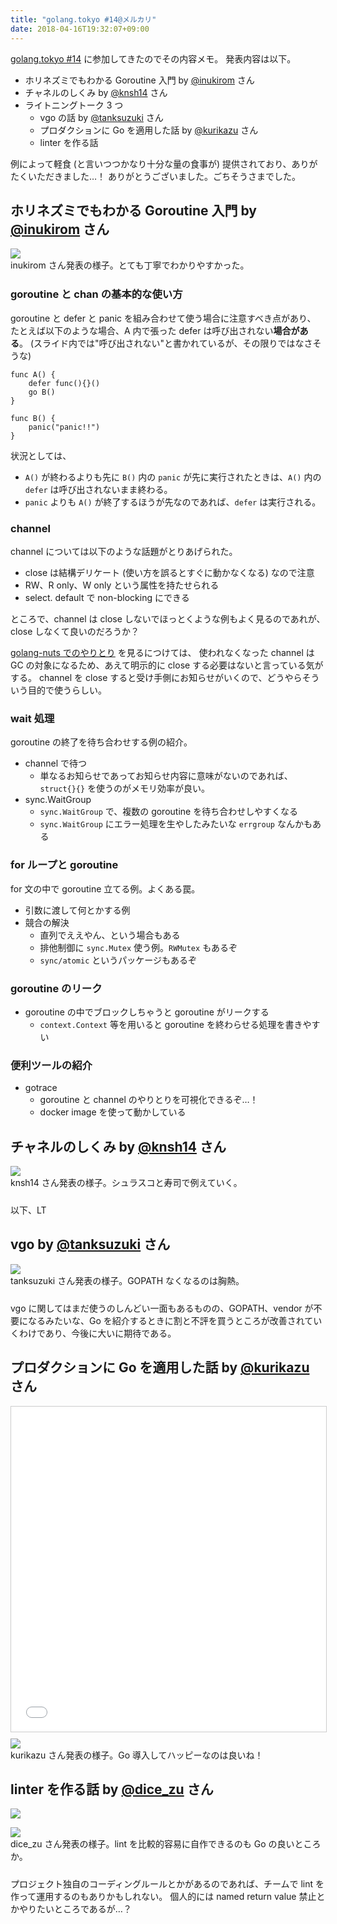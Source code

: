 ```yaml
---
title: "golang.tokyo #14@メルカリ"
date: 2018-04-16T19:32:07+09:00
---
```


[golang.tokyo #14](https://golangtokyo.connpass.com/event/82723/) に参加してきたのでその内容メモ。
発表内容は以下。

- ホリネズミでもわかる Goroutine 入門 by [@inukirom](https://twitter.com/inukirom) さん
- チャネルのしくみ by [@knsh14](https://twitter.com/knsh14) さん
- ライトニングトーク 3 つ
  - vgo の話 by [@tanksuzuki](https://twitter.com/tanksuzuki) さん
  - プロダクションに Go を適用した話 by [@kurikazu](https://twitter.com/kurikazu) さん
  - linter を作る話

例によって軽食 (と言いつつかなり十分な量の食事が) 提供されており、ありがたくいただきました…！
ありがとうございました。ごちそうさまでした。

## ホリネズミでもわかる Goroutine 入門 by [@inukirom](https://twitter.com/inukirom) さん

<div style="max-width: 800px">
<script async class="speakerdeck-embed" data-id="5611568f65044914bb63fb0d787e0852" data-ratio="1.77777777777778" src="//speakerdeck.com/assets/embed.js"></script>
</div>

<div style="margin-bottom:24px">
  <a href=/images/golang.tokyo-14/05.jpg><img src=/images/golang.tokyo-14/resized_05.jpg /></a>
  <div class="caption">inukirom さん発表の様子。とても丁寧でわかりやすかった。</div>
</div>

### goroutine と chan の基本的な使い方

goroutine と defer と panic を組み合わせて使う場合に注意すべき点があり、
たとえば以下のような場合、A 内で張った defer は呼び出されない**場合がある**。
(スライド内では"呼び出されない"と書かれているが、その限りではなさそうな)

```
func A() {
    defer func(){}()
    go B()
}

func B() {
    panic("panic!!")
}
```

状況としては、

- `A()` が終わるよりも先に `B()` 内の `panic` が先に実行されたときは、`A()` 内の `defer` は呼び出されないまま終わる。
- `panic` よりも `A()` が終了するほうが先なのであれば、`defer` は実行される。

### channel

channel については以下のような話題がとりあげられた。

- close は結構デリケート (使い方を誤るとすぐに動かなくなる) なので注意
- RW、R only、W only という属性を持たせられる
- select. default で non-blocking にできる

ところで、channel は close しないでほっとくような例もよく見るのであれが、close しなくて良いのだろうか？

[golang-nuts でのやりとり](https://groups.google.com/forum/#!msg/golang-nuts/pZwdYRGxCIk/qpbHxRRPJdUJ) を見るにつけては、 使われなくなった channel は GC の対象になるため、あえて明示的に close する必要はないと言っている気がする。 channel を close すると受け手側にお知らせがいくので、どうやらそういう目的で使うらしい。

### wait 処理

goroutine の終了を待ち合わせする例の紹介。

- channel で待つ
  - 単なるお知らせであってお知らせ内容に意味がないのであれば、`struct{}{}` を使うのがメモリ効率が良い。
- sync.WaitGroup
  - `sync.WaitGroup` で、複数の goroutine を待ち合わせしやすくなる
  - `sync.WaitGroup` にエラー処理を生やしたみたいな `errgroup` なんかもある

### for ループと goroutine

for 文の中で goroutine 立てる例。よくある罠。

- 引数に渡して何とかする例
- 競合の解決
  - 直列でええやん、という場合もある
  - 排他制御に `sync.Mutex` 使う例。`RWMutex` もあるぞ
  - `sync/atomic` というパッケージもあるぞ

### goroutine のリーク

- goroutine の中でブロックしちゃうと goroutine がリークする
  - `context.Context` 等を用いると goroutine を終わらせる処理を書きやすい

### 便利ツールの紹介

- gotrace
  - goroutine と channel のやりとりを可視化できるぞ…！
  - docker image を使って動かしている

## チャネルのしくみ by [@knsh14](https://twitter.com/knsh14) さん

<div style="max-width: 800px">
<script async class="speakerdeck-embed" data-id="3ca3b188d9904775b4281cfee7018c27" data-ratio="1.77777777777778" src="//speakerdeck.com/assets/embed.js"></script>
</div>

<div style="margin-bottom:24px">
  <a href=/images/golang.tokyo-14/03.jpg><img src=/images/golang.tokyo-14/resized_03.jpg /></a>
  <div class="caption">knsh14 さん発表の様子。シュラスコと寿司で例えていく。</div>
</div>

以下、LT

## vgo by [@tanksuzuki](https://twitter.com/tanksuzuki) さん

<div style="max-width: 800px">
<script async class="speakerdeck-embed" data-id="08cee61b8c56450d8ef618b378fcd6a0" data-ratio="1.77777777777778" src="//speakerdeck.com/assets/embed.js"></script>
</div>

<div style="margin-bottom:24px">
  <a href=/images/golang.tokyo-14/02.jpg><img src=/images/golang.tokyo-14/resized_02.jpg /></a>
  <div class="caption">tanksuzuki さん発表の様子。GOPATH なくなるのは胸熱。</div>
</div>

vgo に関してはまだ使うのしんどい一面もあるものの、GOPATH、vendor が不要になるみたいな、Go を紹介するときに割と不評を買うところが改善されていくわけであり、今後に大いに期待である。

## プロダクションに Go を適用した話 by [@kurikazu](https://twitter.com/kurikazu) さん

<iframe src="//www.slideshare.net/slideshow/embed_code/key/lyY1i4CNbWM6jP" width="595" height="520" frameborder="0" marginwidth="0" marginheight="0" scrolling="no" style="border:1px solid #CCC; border-width:1px; margin-bottom:5px; max-width: 100%;" allowfullscreen></iframe><div style="margin-bottom:5px"></div></iframe>

<div style="margin-bottom:24px">
  <a href=/images/golang.tokyo-14/04.jpg><img src=/images/golang.tokyo-14/resized_04.jpg /></a>
  <div class="caption">kurikazu さん発表の様子。Go 導入してハッピーなのは良いね！</div>
</div>

## linter を作る話 by [@dice_zu](https://twitter.com/dice_zu) さん

<a href="https://daisuzu.github.io/golang-tokyo-14/#1"><img src=/images/golang.tokyo-14/linter_by_dice_zu.jpg /></a>

<div style="margin-bottom:24px">
  <a href=/images/golang.tokyo-14/01.jpg><img src=/images/golang.tokyo-14/resized_01.jpg /></a>
  <div class="caption">dice_zu さん発表の様子。lint を比較的容易に自作できるのも Go の良いところか。</div>
</div>

プロジェクト独自のコーディングルールとかがあるのであれば、チームで lint を作って運用するのもありかもしれない。
個人的には named return value 禁止とかやりたいところであるが…？
